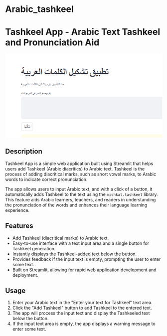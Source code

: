 # Arabic_tashkeel
# Tashkeel App - Arabic Text Tashkeel and Pronunciation Aid

![Tashkeel App](app.PNG)

## Description

Tashkeel App is a simple web application built using Streamlit that helps users add Tashkeel (Arabic diacritics) to Arabic text. Tashkeel is the process of adding diacritical marks, such as short vowel marks, to Arabic words to indicate correct pronunciation.

The app allows users to input Arabic text, and with a click of a button, it automatically adds Tashkeel to the text using the `mishkal.tashkeel` library. This feature aids Arabic learners, teachers, and readers in understanding the pronunciation of the words and enhances their language learning experience.

## Features

- Add Tashkeel (diacritical marks) to Arabic text.
- Easy-to-use interface with a text input area and a single button for Tashkeel generation.
- Instantly displays the Tashkeel-added text below the button.
- Provides feedback if the input text is empty, prompting the user to enter some text.
- Built on Streamlit, allowing for rapid web application development and deployment.

## Usage

1. Enter your Arabic text in the "Enter your text for Tashkeel" text area.
2. Click the "Add Tashkeel" button to add Tashkeel to the entered text.
3. The app will process the input text and display the Tashkeeled text below the button.
4. If the input text area is empty, the app displays a warning message to enter some text.
